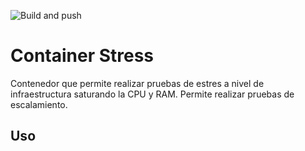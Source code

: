 ![Build and push](https://github.com/punkerside/container-stress/workflows/Build%20and%20push/badge.svg)

# Container Stress

Contenedor que permite realizar pruebas de estres a nivel de infraestructura saturando la CPU y RAM. Permite realizar pruebas de escalamiento.

## Uso


